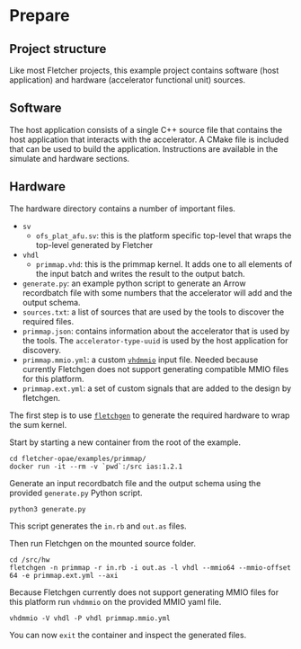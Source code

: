 # Prepare

## Project structure

Like most Fletcher projects, this example project contains software (host application) and hardware (accelerator functional unit) sources.

## Software

The host application consists of a single C++ source file that contains the host application that interacts with the accelerator. A CMake file is included that can be used to build the application. Instructions are available in the simulate and hardware sections.

## Hardware

The hardware directory contains a number of important files.

- `sv`
  - `ofs_plat_afu.sv`: this is the platform specific top-level that wraps the top-level generated by Fletcher
- `vhdl`
  - `primmap.vhd`: this is the primmap kernel. It adds one to all elements of the input batch and writes the result to the output batch.
- `generate.py`: an example python script to generate an Arrow recordbatch file with some numbers that the accelerator will add and the output schema.
- `sources.txt`: a list of sources that are used by the tools to discover the required files.
- `primmap.json`: contains information about the accelerator that is used by the tools. The `accelerator-type-uuid` is used by the host application for discovery.
- `primmap.mmio.yml`: a custom [`vhdmmio`](https://github.com/abs-tudelft/vhdmmio) input file. Needed because currently Fletchgen does not support generating compatible MMIO files for this platform.
- `primmap.ext.yml`: a set of custom signals that are added to the design by fletchgen.

The first step is to use [`fletchgen`](https://github.com/abs-tudelft/fletcher) to generate the required hardware to wrap the sum kernel.

Start by starting a new container from the root of the example.

```
cd fletcher-opae/examples/primmap/
docker run -it --rm -v `pwd`:/src ias:1.2.1
```

Generate an input recordbatch file and the output schema using the provided `generate.py` Python script.

```
python3 generate.py
```

This script generates the `in.rb` and `out.as` files.

Then run Fletchgen on the mounted source folder.

```
cd /src/hw
fletchgen -n primmap -r in.rb -i out.as -l vhdl --mmio64 --mmio-offset 64 -e primmap.ext.yml --axi
```

Because Fletchgen currently does not support generating MMIO files for this platform run `vhdmmio` on the provided MMIO yaml file.

```
vhdmmio -V vhdl -P vhdl primmap.mmio.yml
```

You can now `exit` the container and inspect the generated files.
